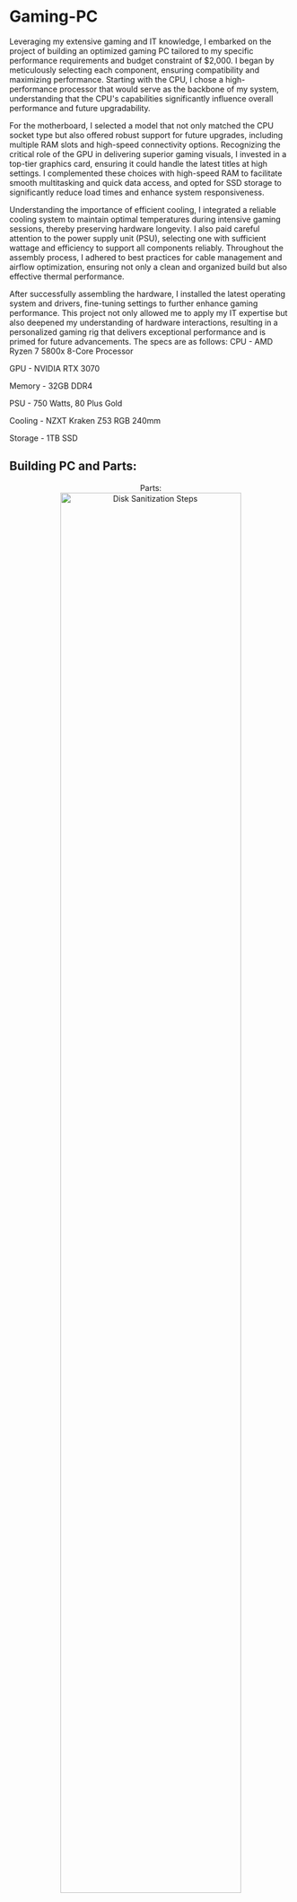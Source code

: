 # Gaming-PC
Leveraging my extensive gaming and IT knowledge, I embarked on the project of building an optimized gaming PC tailored to my specific performance requirements and budget constraint of $2,000. I began by meticulously selecting each component, ensuring compatibility and maximizing performance. Starting with the CPU, I chose a high-performance processor that would serve as the backbone of my system, understanding that the CPU's capabilities significantly influence overall performance and future upgradability.

For the motherboard, I selected a model that not only matched the CPU socket type but also offered robust support for future upgrades, including multiple RAM slots and high-speed connectivity options. Recognizing the critical role of the GPU in delivering superior gaming visuals, I invested in a top-tier graphics card, ensuring it could handle the latest titles at high settings. I complemented these choices with high-speed RAM to facilitate smooth multitasking and quick data access, and opted for SSD storage to significantly reduce load times and enhance system responsiveness.

Understanding the importance of efficient cooling, I integrated a reliable cooling system to maintain optimal temperatures during intensive gaming sessions, thereby preserving hardware longevity. I also paid careful attention to the power supply unit (PSU), selecting one with sufficient wattage and efficiency to support all components reliably. Throughout the assembly process, I adhered to best practices for cable management and airflow optimization, ensuring not only a clean and organized build but also effective thermal performance.

After successfully assembling the hardware, I installed the latest operating system and drivers, fine-tuning settings to further enhance gaming performance. This project not only allowed me to apply my IT expertise but also deepened my understanding of hardware interactions, resulting in a personalized gaming rig that delivers exceptional performance and is primed for future advancements.
The specs are as follows: 
CPU - AMD Ryzen 7 5800x 8-Core Processor

GPU - NVIDIA RTX 3070

Memory - 32GB DDR4

PSU - 750 Watts, 80 Plus Gold

Cooling - NZXT Kraken Z53 RGB 240mm

Storage - 1TB SSD

<h2>Building PC and Parts:</h2>

<p align="center">
Parts: <br/>
<img src=https://imgur.com/jfAGzXu.png" height="80%" width="80%" alt="Disk Sanitization Steps"/>
<img src=https://imgur.com/jfAGzXu.png" height="80%" width="80%" alt="Disk Sanitization Steps"/>
<br />
<br />
Select the disk:  <br/>
<img src="https://i.imgur.com/tcTyMUE.png" height="80%" width="80%" alt="Disk Sanitization Steps"/>
<br />
<br />
Enter the number of passes: <br/>
<img src="https://i.imgur.com/nCIbXbg.png" height="80%" width="80%" alt="Disk Sanitization Steps"/>
<br />
<br />
Confirm your selection:  <br/>
<img src="https://i.imgur.com/cdFHBiU.png" height="80%" width="80%" alt="Disk Sanitization Steps"/>
<br />
<br />
Wait for process to complete (may take some time):  <br/>
<img src="https://i.imgur.com/JL945Ga.png" height="80%" width="80%" alt="Disk Sanitization Steps"/>
<br />
<br />
Sanitization complete:  <br/>
<img src="https://i.imgur.com/K71yaM2.png" height="80%" width="80%" alt="Disk Sanitization Steps"/>
<br />
<br />
Observe the wiped disk:  <br/>
<img src="https://i.imgur.com/AeZkvFQ.png" height="80%" width="80%" alt="Disk Sanitization Steps"/>
</p>
